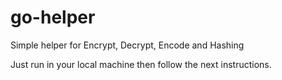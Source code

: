 # go-helper
Simple helper for Encrypt, Decrypt, Encode and Hashing

Just run in your local machine then follow the next instructions.